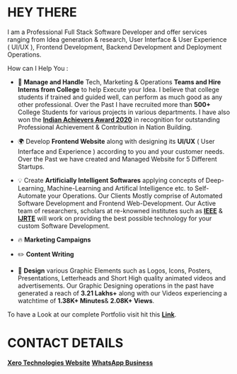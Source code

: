 # HEY THERE

I am a Professional Full Stack Software Developer and offer services ranging from Idea generation & research, User Interface & User Experience ( UI/UX ), Frontend Development, Backend Development and Deployment Operations.

How can I Help You :

- 📐 **Manage and Handle** Tech, Marketing & Operations **Teams and Hire Interns from College** to help Execute your Idea. I believe that college students if trained and guided well, can perform as much good as any other professional. Over the Past I have recruited more than **500+** College Students for various projects in various departments. I have also won the [**Indian Achievers Award 2020**](https://www.iafindia.com/mr-aman-jha/) in recognition for outstanding Professional Achievement & Contribution in Nation Building.

- 🌍 Develop **Frontend Website** along with designing its **UI/UX** ( User Interface and Experience ) according to you and your customer needs. Over the Past we have created and Managed Website for 5 Different Startups.

- 💡 Create **Artificially Intelligent Softwares** applying concepts of Deep-Learning, Machine-Learning and Artifical Intelligence etc. to Self-Automate your Operations. Our Clients Mostly comprise of Automated Software Development and Frontend Web-Development. Our Active team of researchers, scholars at re-knowned institutes such as [**IEEE**](https://www.ieee.org/) & [**IJRTE**](https://www.ijrte.org/) will work on providing the best possible technology for your custom Software Development.

- 🔥 **Marketing Campaigns**

- ✏️ **Content Writing**

- 🎨 **Design** various Graphic Elements such as Logos, Icons, Posters, Presentations, Letterheads and Short High quality animated videos and advertisements. Our Graphic Designing operations in the past have generated a reach of **3.21 Lakhs+** along with our Videos experiencing a watchtime of **1.38K+ Minutes**& **2.08K+ Views**.


To have a Look at our complete Portfolio visit hit this [**Link**](https://github.com/inofficialamanjha/Marketing-Designing-Development).

# CONTACT DETAILS

[**Xero Technologies Website**](https://xeroed.tech/)
[**WhatsApp Business**](https://api.whatsapp.com/message/VQX4YB3VKS3RE1)
